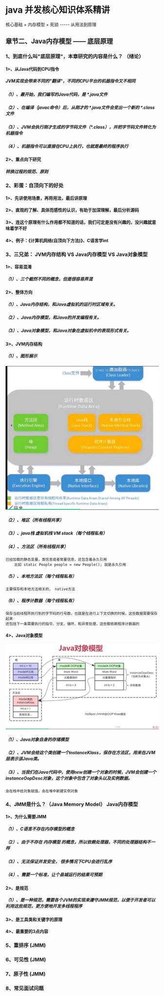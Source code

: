 # java 并发核心知识体系精讲
核心基础 + 内存模型 + 死锁 ----- 从用法到原理
## 章节二、Java内存模型 —— 底层原理

### 1、到底什么叫"底层原理"，本章研究的内容是什么？ （绪论）
#### 1>、从Java代码到CPU指令
##### JVM实现会带来不同的"翻译"，不同的CPU平台的机器指令又不相同
##### （1）、最开始，我们编写的Java代码，是 *.java文件
##### （2）、在编译（javac命令）后，从刚才的 *.java文件会变出一个新的 *.class文件
##### （3）、JVM会执行刚才生成的字节码文件（*.class），并把字节码文件转化为机器指令
##### （4）、机器指令可以直接在CPU上执行，也就是最终的程序执行

#### 2>、重点向下研究
##### 转换过程的规范、原则

### 2、彩蛋：自顶向下的好处
#### 1>、先讲使用场景，再将用法，最后讲原理
#### 2>、直观的了解、具体而感性的认识，有助于加深理解，最后分析源码
#### 3>、连这个原理有什么作用都不知道的话，我们可定是没有兴趣的，没兴趣就意味着学不好
#### 4>、例子：《计算机网络(自顶向下方法)》、C语言学int

### 3、三兄弟： JVM内存结构 VS Java内存模型 VS Java对象模型
#### 1>、容易混淆
##### （1）、三个截然不同的概念，但是很容易弄混

#### 2>、整体方向
##### （1）、Java内存结构，和Java虚拟机的运行时区域有关。
##### （2）、Java内存模型，和Java的并发编程有关。
##### （3）、Java对象模型，和Java对象在虚拟机中的表现形式有关。

#### 3>、JVM内存结构
##### （1）、图形展示
![Image](https://github.com/2571138262/java_concurrency_core/blob/master/images-folder/JVMneicunjiegou.jpg)
##### （2）、堆区（所有线程共享）
##### （3）、java栈 虚拟机栈 VM stack（每个线程私有）
##### （4）、方法区（所有线程共享）
    已经加载的静态变量，类信息或者常量信息，还包含着永久引用   
        比如 static People people = new People(); 就是永久引用
##### （5）、本地方法区（每个线程私有）
    主要保存和本地方法相关的， native方法
##### （6）、程序计数器（每个线程私有）
    保存当前线程所执行到的字节码的行号数，也就是在进行上下文切换的时候，这些数据需要保存起来
    还包括下一条需要执行的指令、分支、循环、和异常处理，这些都依赖程序计数器的

#### 4>、Java对象模型
![Image](https://github.com/2571138262/java_concurrency_core/blob/master/images-folder/Javaduixiangmoxing.jpg)
##### （1）、Java对象自身的存储模型
##### （2）、JVM会给这个类创建一个instanceKlass，保存在方法区，用来在JVM层表示该Java类。
##### （3）、当我们在Java代码中，使用new创建一个对象的时候，JVM会创建一个instanceOopDesc对象，这个对象中包含了对象头以及实例数据。
    会在栈中给对象赋值，会在堆中新建实例对象


### 4、JMM是什么？（Java Memory Model） Java内存模型
#### 1>、为什么需要JMM
##### （1）、C语言不存在内存模型的概念
##### （2）、由于不存在 内存模型 的概念，所以依赖处理器，不同的处理器结构不一样
##### （3）、无法保证并发安全， 很多情况下CPU会进行乱序
##### （4）、需要一个标准，让个县城运行的结果可预期


#### 2>、是规范
##### （1）、是一种规范，需要各个JVM的实现来遵守JMM规范，以便于开发者可以利用这些规范，更方便地开发多线程程序
#### 3>、是工具类和关键字的原理
#### 4>、最重要的3点内容

### 5、重排序 (JMM)

### 6、可见性 (JMM)

### 7、原子性 (JMM)

### 8、常见面试问题